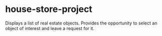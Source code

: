 # house-store-project
 
Displays a list of real estate objects.
Provides the opportunity to select an object of interest and leave a request for it.
